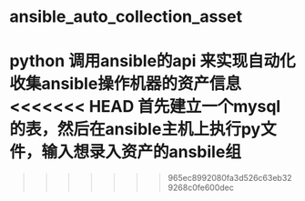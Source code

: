 # ansible_auto_collection_asset
python 调用ansible的api 来实现自动化收集ansible操作机器的资产信息
<<<<<<< HEAD
首先建立一个mysql的表，然后在ansible主机上执行py文件，输入想录入资产的ansbile组
=======
>>>>>>> 965ec8992080fa3d526c63eb329268c0fe600dec
